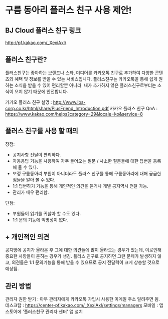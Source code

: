 # 구름 동아리 플러스 친구 사용 제안!

## BJ Cloud 플러스 친구 링크
http://pf.kakao.com/_XexiAxl/

## 플러스 친구란?
플러스친구는 좋아하는 브랜드나 스타, 미디어를 카카오톡 친구로 추가하여 다양한 콘텐츠와 혜택 및 정보를 받을 수 있는 서비스입니다.
플러스친구는 카카오톡을 통해 쉽게 원하는 소식을 받을 수 있어 편리할뿐 아니라 
내가 추가하지 않은 플러스친구로부터는 소식이 오지 않기 때문에 안전합니다.

카카오 플러스 친구 설명 : http://www.ibs-corp.co.kr/html/share/PlusFriend_Introduction.pdf
카카오 플러스 친구 QnA : https://www.kakao.com/helps?category=29&locale=ko&service=8


## 플러스 친구를 사용 할 때의

장점:
- 공지사항 전달이 편리하다.
- 자동응답 기능을 사용하여 자주 들어오는 질문 / 사소한 질문들에 대한 답변을 등록해 둘 수 있다.
- 보정 구름동아리 부원이 아니더라도 플러스 친구를 통해 구름동아리에 대해 궁금한 점들을 알아 볼 수 있다.
- 1:1 답변하기 기능을 통해 개인적인 의견을 듣거나 개별 공지역시 전달 가능.
- 관리가 매우 편리함.

단점:
- 부원들이 읽기를 귀찮아 할 수도 있다.
- 1:1 문의 기능에 익명성이 없다.

## + 개인적인 의견
공지방에 공지가 올라온 후 그에 대한 의견들에 많이 올라오는 경우가 있는데, 이로인해 중요한 사항들이 묻히는 경우가 생김.
플러스 친구로 공지하면 그런 문제가 발생하지 않고, 의견들은 1:1 문의기능을 통해 받을 수 있으므로 공지 전달력이 크게 상승할 것으로 예상됨.

## 관리 방법
관리자 권한 받기 : 아무 관리자에게 카카오톡 가입시 사용한 이메일 주소 알려주면 됨.
데스크탑 : https://center-pf.kakao.com/_XexiAxl/settings/managers
모바일 : 앱스토어에 '플러스친구 관리자 센터' 앱 설치